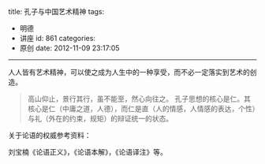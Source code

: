 title: 孔子与中国艺术精神
tags:
  - 明德
  - 讲座
id: 861
categories:
  - 原创
date: 2012-11-09 23:17:05
---

人人皆有艺术精神，可以使之成为人生中的一种享受，而不必一定落实到艺术的创造。
> 高山仰止，景行其行，虽不能至，然心向往之。
孔子思想的核心是仁。其核心是仁（中庸之道，人德），而仁是直（人的情感，人情感的表达，个性）与礼（外在的约束，规矩）的辩证统一的状态。

关于论语的权威参考资料：

刘宝楠《论语正义》，《论语本解》，《论语译注》等。